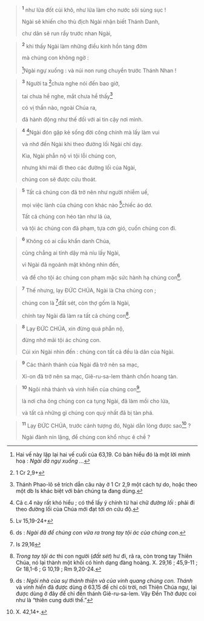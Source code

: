 
> <sup><b>1</b></sup> như lửa đốt củi khô, như lửa làm cho nước sôi sùng sục !
> 
> Ngài sẽ khiến cho thù địch Ngài nhận biết Thánh Danh,
> 
> chư dân sẽ run rẩy trước nhan Ngài,
>


> <sup><b>2</b></sup> khi thấy Ngài làm những điều kinh hồn táng đởm
> 
> mà chúng con không ngờ :
> 
> [^1]Ngài ngự xuống : và núi non rung chuyển trước Thánh Nhan !
>


> <sup><b>3</b></sup> Người ta [^1*]chưa nghe nói đến bao giờ,
> 
> tai chưa hề nghe, mắt chưa hề thấy[^2]
> 
> có vị thần nào, ngoài Chúa ra,
> 
> đã hành động như thế đối với ai tin cậy nơi mình.
>


> <sup><b>4</b></sup> [^3]Ngài đón gặp kẻ sống đời công chính mà lấy làm vui
> 
> và nhớ đến Ngài khi theo đường lối Ngài chỉ dạy.
> 
> Kìa, Ngài phẫn nộ vì tội lỗi chúng con,
> 
> nhưng khi mải đi theo các đường lối của Ngài,
> 
> chúng con sẽ được cứu thoát.
>


> <sup><b>5</b></sup> Tất cả chúng con đã trở nên như người nhiễm uế,
> 
> mọi việc lành của chúng con khác nào [^2*]chiếc áo dơ.
> 
> Tất cả chúng con héo tàn như lá úa,
> 
> và tội ác chúng con đã phạm, tựa cơn gió, cuốn chúng con đi.
>


> <sup><b>6</b></sup> Không có ai cầu khẩn danh Chúa,
> 
> cũng chẳng ai tỉnh dậy mà níu lấy Ngài,
> 
> vì Ngài đã ngoảnh mặt không nhìn đến,
> 
> và để cho tội ác chúng con phạm mặc sức hành hạ chúng con[^4].
>


> <sup><b>7</b></sup> Thế nhưng, lạy ĐỨC CHÚA, Ngài là Cha chúng con ;
> 
> chúng con là [^3*]đất sét, còn thợ gốm là Ngài,
> 
> chính tay Ngài đã làm ra tất cả chúng con[^5].
>


> <sup><b>8</b></sup> Lạy ĐỨC CHÚA, xin đừng quá phẫn nộ,
> 
> đừng nhớ mãi tội ác chúng con.
> 
> Cúi xin Ngài nhìn đến : chúng con tất cả đều là dân của Ngài.
>


> <sup><b>9</b></sup> Các thành thánh của Ngài đã trở nên sa mạc,
> 
> Xi-on đã trở nên sa mạc, Giê-ru-sa-lem thành chốn hoang tàn.
>


> <sup><b>10</b></sup> Ngôi nhà thánh và vinh hiển của chúng con[^6],
> 
> là nơi cha ông chúng con ca tụng Ngài, đã làm mồi cho lửa,
> 
> và tất cả những gì chúng con quý nhất đã bị tàn phá.
>


> <sup><b>11</b></sup> Lạy ĐỨC CHÚA, trước cảnh tượng đó, Ngài dằn lòng được sao[^7] ?
> 
> Ngài đành nín lặng, để chúng con khổ nhục ê chề ?
>

[^1]: Hai vế này lặp lại hai vế cuối của 63,19. Có bản hiểu đó là một lời minh hoạ : <i>Ngài đã ngự xuống ...</i>
[^2]: Thánh Phao-lô sẽ trích dẫn câu này ở 1 Cr 2,9 một cách tự do, hoặc theo một db Is khác biệt với bản chúng ta đang dùng.
[^3]: Cả c.4 này rất khó hiểu ; có thể lấy ý chính từ hai chữ <i>đường lối</i> : phải đi theo đường lối của Chúa mới đạt tới ơn cứu độ.
[^4]: ds : <i>Ngài đã để chúng con vữa ra trong tay tội ác của chúng con</i>.
[^5]: <i>Trong tay tội ác</i> thì con người (<i>đất sét</i>) hư đi, rã ra, còn trong tay Thiên Chúa, nó lại thành một khối có hình dạng đàng hoàng. X. 29,16 ; 45,9-11 ; Gr 18,1-6 ; G 10,19 ; Rm 9,20-24.
[^6]: ds : <i>Ngôi nhà của sự thánh thiện và của vinh quang chúng con.</i> <i>Thánh</i> và <i>vinh hiển</i> đã được dùng ở 63,15 để chỉ cõi trời, nơi Thiên Chúa ngự, lại được dùng ở đây để chỉ đền thánh Giê-ru-sa-lem. Vậy Đền Thờ được coi như là “thiên cung dưới thế.”
[^7]: X. 42,14+.
[^1*]: 1 Cr 2,9+
[^2*]: Lv 15,19-24+
[^3*]: Is 29,16
